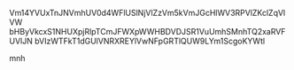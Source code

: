 Vm14YVUxTnJNVmhUV0d4WFlUSlNjVlZzVm5kVmJGcHlWV3RPVlZKclZqVlVW
bHByVkcxS1NHUXpjRlpTCmJFWXpWWHBDVDJSR1VuUmhSMnhTQ2xaRVFUVlJN
bVIzWTFkT1dGUlVNRXREYlVwNFpGRTlQUW9LYm1ScgoKYWtl

mnh